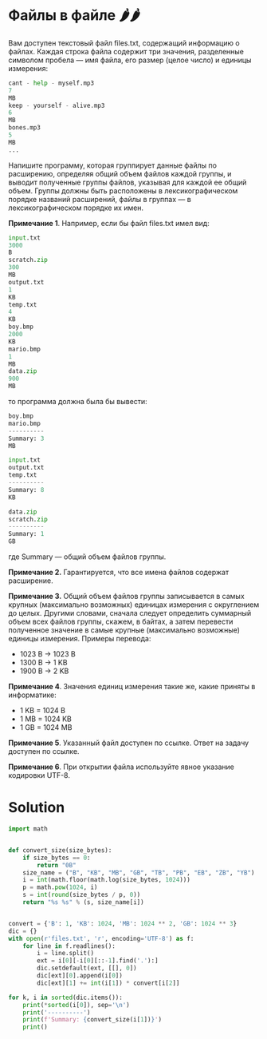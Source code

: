 # Файлы в файле 🌶️🌶️

Вам доступен текстовый файл files.txt, содержащий информацию о файлах. Каждая строка файла содержит три значения,
разделенные символом пробела — имя файла, его размер (целое число) и единицы измерения:

```python
cant - help - myself.mp3
7
MB
keep - yourself - alive.mp3
6
MB
bones.mp3
5
MB
...
```

Напишите программу, которая группирует данные файлы по расширению, определяя общий объем файлов каждой группы, и выводит
полученные группы файлов, указывая для каждой ее общий объем. Группы должны быть расположены в лексикографическом
порядке названий расширений, файлы в группах — в лексикографическом порядке их имен.

**Примечание 1**. Например, если бы файл files.txt имел вид:

```python
input.txt
3000
B
scratch.zip
300
MB
output.txt
1
KB
temp.txt
4
KB
boy.bmp
2000
KB
mario.bmp
1
MB
data.zip
900
MB
```

то программа должна была бы вывести:

```python
boy.bmp
mario.bmp
----------
Summary: 3
MB

input.txt
output.txt
temp.txt
----------
Summary: 8
KB

data.zip
scratch.zip
----------
Summary: 1
GB
```

где Summary — общий объем файлов группы.

**Примечание 2.** Гарантируется, что все имена файлов содержат расширение.

**Примечание 3.** Общий объем файлов группы записывается в самых крупных (максимально возможных) единицах измерения с
округлением до целых. Другими словами, сначала следует определить суммарный объем всех файлов группы, скажем, в байтах,
а затем перевести полученное значение в самые крупные (максимально возможные) единицы измерения. Примеры перевода:

* 1023 B -> 1023 B
* 1300 B -> 1 KB
* 1900 B -> 2 KB

**Примечание 4**. Значения единиц измерения такие же, какие приняты в информатике:

* 1 KB = 1024 B
* 1 MB = 1024 KB
* 1 GB = 1024 MB

**Примечание 5**. Указанный файл доступен по ссылке. Ответ на задачу доступен по ссылке.

**Примечание 6**. При открытии файла используйте явное указание кодировки UTF-8.

# Solution

```python
import math


def convert_size(size_bytes):
    if size_bytes == 0:
        return "0B"
    size_name = ("B", "KB", "MB", "GB", "TB", "PB", "EB", "ZB", "YB")
    i = int(math.floor(math.log(size_bytes, 1024)))
    p = math.pow(1024, i)
    s = int(round(size_bytes / p, 0))
    return "%s %s" % (s, size_name[i])


convert = {'B': 1, 'KB': 1024, 'MB': 1024 ** 2, 'GB': 1024 ** 3}
dic = {}
with open(r'files.txt', 'r', encoding='UTF-8') as f:
    for line in f.readlines():
        i = line.split()
        ext = i[0][-i[0][::-1].find('.'):]
        dic.setdefault(ext, [[], 0])
        dic[ext][0].append(i[0])
        dic[ext][1] += int(i[1]) * convert[i[2]]

for k, i in sorted(dic.items()):
    print(*sorted(i[0]), sep='\n')
    print('----------')
    print(f'Summary: {convert_size(i[1])}')
    print()
```